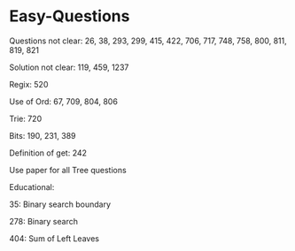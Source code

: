 # Easy-Questions

Questions not clear:
26, 38, 293, 299, 415, 422, 706, 717, 748, 758, 800, 811, 819, 821

Solution not clear:
119, 459, 1237

Regix:
520

Use of Ord:
67, 709, 804, 806

Trie:
720

Bits:
190, 231, 389

Definition of get:
242

Use paper for all Tree questions


Educational:

35: Binary search boundary 

278: Binary search 

404: Sum of Left Leaves 
